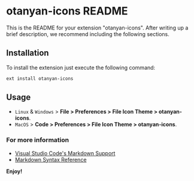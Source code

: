 # otanyan-icons README

This is the README for your extension "otanyan-icons". After writing up a brief description, we recommend including the following sections.

## Installation

To install the extension just execute the following command:

```sh
ext install otanyan-icons
```

## Usage
* `Linux` & `Windows` > **File > Preferences > File Icon Theme > otanyan-icons**.
* `MacOS` > **Code > Preferences > File Icon Theme > otanyan-icons**.

### For more information

* [Visual Studio Code's Markdown Support](http://code.visualstudio.com/docs/languages/markdown)
* [Markdown Syntax Reference](https://help.github.com/articles/markdown-basics/)

**Enjoy!**
